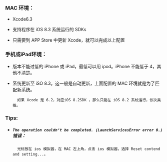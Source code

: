 ### MAC 环境：

* Xcode6.3

* 支持程序在 iOS 8.3 系统运行的 SDKs

* 只需要到 APP Store 中更新 Xcode，就可以完成以上配置

### 手机或iPad环境：

* 版本不能过低的 iPhone 或 iPad，最低可以用 ipod。iPhone 不能低于 4，其他不清楚。

* 系统更新至 iSO 8.3。这一般是自动更新，上面配置的 MAC 环境就是为了匹配新系统。
       
        如果 Xcode 是 6.2，对应iOS 8.2SDK ，那么只能在 iOS 8.2 系统运行，依次类推。
        
        
        
### Tips:
* ##### `The operation couldn’t be completed. (LaunchServicesError error 0.)`错误：
      
        光标放在 ios 模拟器，在 MAC 左上角，点击 ios 模拟器，选择 Reset contend and setting...。